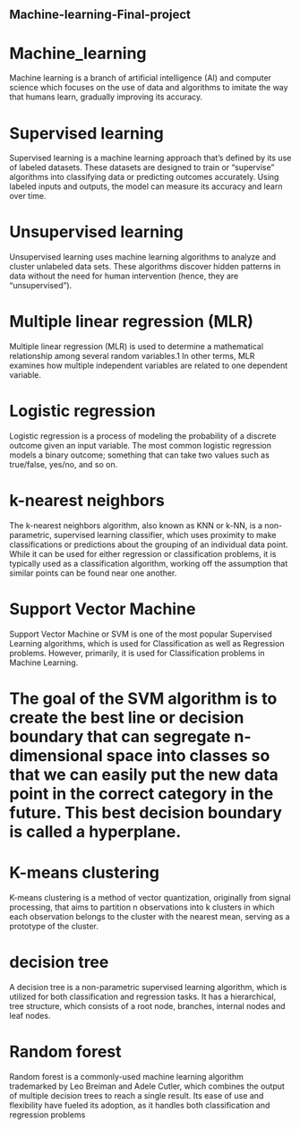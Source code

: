 ## Machine-learning-Final-project

# Machine_learning
Machine learning is a branch of artificial intelligence (AI) and computer science which focuses on the use of data and algorithms to imitate the way that humans learn, gradually improving its accuracy.

# Supervised learning
Supervised learning is a machine learning approach that’s defined by its use of labeled datasets. These datasets are designed to train or “supervise” algorithms into classifying data or predicting outcomes accurately. Using labeled inputs and outputs, the model can measure its accuracy and learn over time.

# Unsupervised learning
Unsupervised learning uses machine learning algorithms to analyze and cluster unlabeled data sets. These algorithms discover hidden patterns in data without the need for human intervention (hence, they are “unsupervised”).

# Multiple linear regression (MLR)
Multiple linear regression (MLR) is used to determine a mathematical relationship among several random variables.1 In other terms, MLR examines how multiple independent variables are related to one dependent variable.

# Logistic regression
Logistic regression is a process of modeling the probability of a discrete outcome given an input variable. The most common logistic regression models a binary outcome; something that can take two values such as true/false, yes/no, and so on.

# k-nearest neighbors
The k-nearest neighbors algorithm, also known as KNN or k-NN, is a non-parametric, supervised learning classifier, which uses proximity to make classifications or predictions about the grouping of an individual data point. While it can be used for either regression or classification problems, it is typically used as a classification algorithm, working off the assumption that similar points can be found near one another.

# Support Vector Machine
Support Vector Machine or SVM is one of the most popular Supervised Learning algorithms, which is used for Classification as well as Regression problems. However, primarily, it is used for Classification problems in Machine Learning.

# The goal of the SVM algorithm is to create the best line or decision boundary that can segregate n-dimensional space into classes so that we can easily put the new data point in the correct category in the future. This best decision boundary is called a hyperplane.

# K-means clustering
K-means clustering is a method of vector quantization, originally from signal processing, that aims to partition n observations into k clusters in which each observation belongs to the cluster with the nearest mean, serving as a prototype of the cluster.

# decision tree
A decision tree is a non-parametric supervised learning algorithm, which is utilized for both classification and regression tasks. It has a hierarchical, tree structure, which consists of a root node, branches, internal nodes and leaf nodes.

# Random forest
Random forest is a commonly-used machine learning algorithm trademarked by Leo Breiman and Adele Cutler, which combines the output of multiple decision trees to reach a single result. Its ease of use and flexibility have fueled its adoption, as it handles both classification and regression problems
